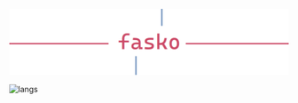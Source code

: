 ![fasko light](https://github.com/fasko-app/.github/blob/main/profile/fasko-light.png?raw=true)

![langs](https://github-readme-stats.vercel.app/api/top-langs?username=fasko-app&theme=nord&hide_title=true&hide_border=true)
